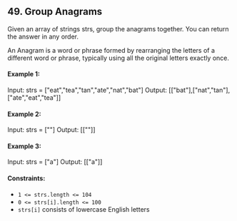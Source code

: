 ## 49. Group Anagrams

Given an array of strings strs, group the anagrams together. You can return the answer in any order.

An Anagram is a word or phrase formed by rearranging the letters of a different word or phrase, typically using all the original letters exactly once.

#### Example 1:
Input: strs = ["eat","tea","tan","ate","nat","bat"]
Output: [["bat"],["nat","tan"],["ate","eat","tea"]]

#### Example 2:
Input: strs = [""]
Output: [[""]]

#### Example 3:
Input: strs = ["a"]
Output: [["a"]]
 

#### Constraints:
- `1 <= strs.length <= 104`
- `0 <= strs[i].length <= 100`
- `strs[i]` consists of lowercase English letters